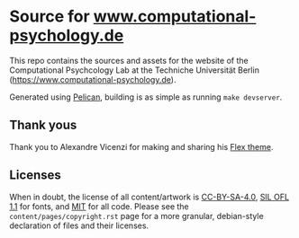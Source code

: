 # Source for www.computational-psychology.de #

This repo contains the sources and assets for the website of the
Computational Psychcology Lab at the Techniche Universität Berlin
(https://www.computational-psychology.de).

Generated using [Pelican](https://blog.getpelican.com/), building is as simple as
running ``make devserver``.

## Thank yous ##
Thank you to Alexandre Vicenzi for making and sharing his [Flex
theme](https://github.com/alexandrevicenzi/Flex/). 


## Licenses ##
When in doubt, the license of all content/artwork is [CC-BY-SA-4.0](https://creativecommons.org/licenses/by-sa/4.0/legalcode), 
[SIL OFL 1.1](https://scripts.sil.org/cms/scripts/page.php?item_id=OFL_web) for fonts,
and [MIT](https://opensource.org/licenses/MIT) for all code. 
Please see the `content/pages/copyright.rst` page for a more granular, debian-style declaration of files and their licenses.
